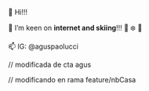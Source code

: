 👋 Hi!!!

:memo: I’m keen on **internet and skiing**!!! 🚠 ❄️ 🗻

📫 IG: @aguspaolucci

// modificada de cta agus

// modificando en rama feature/nbCasa
